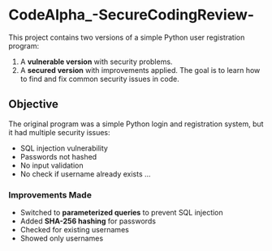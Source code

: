 # CodeAlpha_-SecureCodingReview-

This project contains two versions of a simple Python user registration program:   
1. A **vulnerable version** with security problems.
2. A **secured version** with improvements applied.
The goal is to learn how to find and fix common security issues in code.

## Objective

The original program was a simple Python login and registration system, but it had multiple security issues:

- SQL injection vulnerability 
- Passwords not hashed 
- No input validation
- No check if username already exists
  ...

### Improvements Made
- Switched to **parameterized queries** to prevent SQL injection  
- Added **SHA-256 hashing** for passwords
- Checked for existing usernames  
- Showed only usernames
